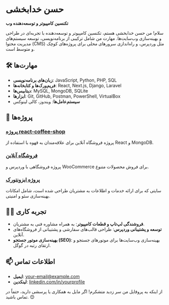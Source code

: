# حسن خدابخشی

**تکنسین کامپیوتر و توسعه‌دهنده وب**

سلام! من حسن خدابخشی هستم، تکنسین کامپیوتر و توسعه‌دهنده با تجربه‌ای در طراحی و بهینه‌سازی وب‌سایت‌ها. مهارت من شامل ترکیبی از برنامه‌نویسی، توسعه سیستم‌های مدیریت محتوا (CMS) مثل وردپرس، و راه‌اندازی سرورهای محلی برای پروژه‌های کوچک و متوسط است.  

## 🛠 مهارت‌ها
- **زبان‌های برنامه‌نویسی**: JavaScript, Python, PHP, SQL
- **فریم‌ورک‌ها و کتابخانه‌ها**: React, Next.js, Django, Laravel
- **دیتابیس‌ها**: MySQL, MongoDB, SQLite
- **ابزارها**: Git, GitHub, Postman, PowerShell, VirtualBox
- **سیستم‌عامل‌ها**: ویندوز، کالی لینوکس

## 🌟 پروژه‌ها
### [پروژه react-coffee-shop](https://github.com/hassankhodabakhshi/react-coffee-shop)
پروژه فروشگاه آنلاین برای علاقه‌مندان به قهوه با استفاده از React و MongoDB.

### [فروشگاه آنلاین ](https://github.com/hassankhodabakhshi/)
پروژه فروشگاهی با وردپرس و WooCommerce برای فروش محصولات متنوع.

### [پروژه ایزونتورک](https://isonetwork.ir)
سایتی که برای ارائه خدمات و اطلاعات به مشتریان طراحی شده است، شامل امکانات بهینه‌سازی سئو و امنیتی.

## 👨‍💻 تجربه کاری
- **فروشندگی لپ‌تاپ و قطعات کامپیوتر**: به همراه مشاوره فنی به مشتریان.
- **توسعه و پشتیبانی وردپرس**: طراحی قالب‌های سفارشی و پشتیبانی از فروشگاه‌های آنلاین.
- **بهینه‌سازی موتور جستجو (SEO)**: بهینه‌سازی وب‌سایت‌ها برای موتورهای جستجو و ارتقای رتبه در گوگل.

## 📫 اطلاعات تماس
- **ایمیل**: [your-email@example.com](mailto:hasankhodabakhshi@gmail.com)
- **لینکدین**: [linkedin.com/in/yourprofile](https://linkedin.com/in/hassan-khodabakhshi-495743a0/)

از اینکه به پروفایل من سر زدید متشکرم! اگر مایل به همکاری یا پرسشی دارید، حتماً در تماس باشید. 😊
